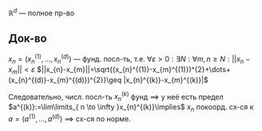 $\mathbb{R}^{d}$ — полное пр-во
## Док-во
$x_{n}=(x^{(1)}_{n}, \dots, x_{n}^{(d)})$ — фунд. посл-ть, т.е. $\forall \varepsilon>0: \exists N: \forall m, n\geq N: ||x_{n}-x_{m}||<\varepsilon$ $||x_{n}-x_{m}||=\sqrt{(x_{n}^{(1)}-x_{m}^{(1)})^{2}+\dots+(x_{n}^{(d)}-x_{m}^{(d)})^{2}}\geq |x_{n}^{(k)}-x_{m}^{(k)}|$

Следовательно, числ. посл-ть $x_{n}^{(k)}$ фунд $\implies$ у неё есть предел $a^{(k)}:=\lim\limits_{ n \to \infty }x_{n}^{(k)}\implies$ $x_{n}$ покоорд. сх-ся к $a=(a^{(1)}, \dots, a^{(d)})$ $\implies$ сх-ся по норме.